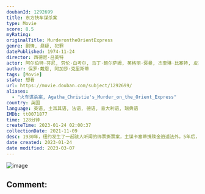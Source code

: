 ```yaml
---
doubanId: 1292699
title: 东方快车谋杀案
type: Movie
score: 8.5
myRating: 
originalTitle: MurderontheOrientExpress
genre: 剧情, 悬疑, 犯罪
datePublished: 1974-11-24
director: 西德尼·吕美特
actor: 阿尔伯特·芬尼, 劳伦·白考尔, 马丁·鲍尔萨姆, 英格丽·褒曼, 杰奎琳·比塞特, 皮埃尔·卡塞尔, 肖恩·康纳利, 约翰·吉尔古德, 温蒂·希勒, 安东尼·博金斯, 瓦妮莎·雷德格雷夫, 理查德·威德马克, 麦克尔·约克, 瑞秋·罗伯茨, 弗农·多布切夫, 科林·布莱克利, 乔治·库鲁里斯, 丹尼斯·奎利, undefined, 约翰·莫法特
author: 保罗·戴恩, 阿加莎·克里斯蒂
tags: [Movie]
state: 想看
url: https://movie.douban.com/subject/1292699/
aliases:
  - "火车谋杀案, Agatha_Christie's_Murder_on_the_Orient_Express"
country: 英国
language: 英语, 土耳其语, 法语, 德语, 意大利语, 瑞典语
IMDb: tt0071877
time: 128分钟
createTime: 2023-01-24 02:00:37
collectionDate: 2021-11-09
desc: 1930年，纽约发生了一起骇人听闻的绑票撕票案，主谋卡塞蒂携赎金逍遥法外。5年后，侦探赫丘里·波罗（艾伯特·芬尼饰）乘船渡过博斯普鲁斯海峡，并在朋友比安奇（马丁·鲍尔萨姆饰）的安排下登上东方快车...
date created: 2023-01-24
date modified: 2023-03-07
---
```


![image](p1948648367.jpg)

Comment:
---
